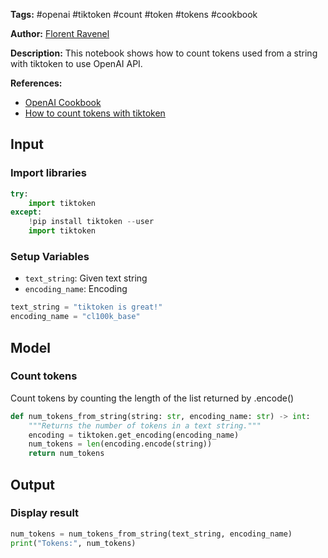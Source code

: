**Tags:** #openai #tiktoken #count #token #tokens #cookbook

**Author:** [Florent Ravenel](https://www.linkedin.com/in/florent-ravenel/)

**Description:** This notebook shows how to count tokens used from a string with tiktoken to use OpenAI API.

**References:**
- [OpenAI Cookbook](https://github.com/openai/openai-cookbook)
- [How to count tokens with tiktoken](https://github.com/openai/openai-cookbook/blob/main/examples/How_to_count_tokens_with_tiktoken.ipynb)

## Input

### Import libraries


```python
try:
    import tiktoken
except:
    !pip install tiktoken --user
    import tiktoken
```

### Setup Variables
- `text_string`: Given text string
- `encoding_name`: Encoding


```python
text_string = "tiktoken is great!"
encoding_name = "cl100k_base"
```

## Model

### Count tokens
Count tokens by counting the length of the list returned by .encode()


```python
def num_tokens_from_string(string: str, encoding_name: str) -> int:
    """Returns the number of tokens in a text string."""
    encoding = tiktoken.get_encoding(encoding_name)
    num_tokens = len(encoding.encode(string))
    return num_tokens
```

## Output

### Display result


```python
num_tokens = num_tokens_from_string(text_string, encoding_name)
print("Tokens:", num_tokens)
```

 
